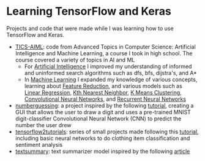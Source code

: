# Learning TensorFlow and Keras
Projects and code that were made while I was learning how to use TensorFlow and Keras.
- [TICS-AIML](TICS-AIML): code from Advanced Topics in Computer Science: Artificial Intelligence and Machine Learning, a course I took in high school. The course covered a variety of topics in AI and ML
  - For [Artificial Intelligence](TICS-AIML/AI) I improved my understanding of informed and uninformed search algorithms such as dfs, bfs, dijstra's, and A*
  - In [Machine Learning](TICS-AIML/ML) I expanded my knowledge of various concepts, learning about [Feature Reduction](TICS-AIML/ML/FeatureReduction), and various models such as [Linear Regression](TICS-AIML/ML/LinearRegression.py), [Kth Nearest Neighbor](TICS-AIML/ML/KNearestNeighbors), [K Means Clustering](TICS-AIML/ML/KMeansClustering), [Convolutional Neural Networks](TICS-AIML/ML/ConvolutionalNeuralNetworks), and [Recurrent Neural Networks](TICS-AIML/ML/RecurrentNeuralNetwork) 
- [numberguessing](numberguessing): a project inspired by the following [tutorial](https://www.youtube.com/watch?v=bte8Er0QhDg), creating a GUI that allows the user to draw a digit and uses a pre-trained MNIST digit-classifier Convolutional Neural Network (CNN) to predict the number the user drew
- [tensorflow2tutorials](tensorflow2tutorials): series of small projects made following this [tutorial](https://www.youtube.com/playlist?list=PLzMcBGfZo4-lak7tiFDec5_ZMItiIIfmj), including basic neural networks to do clothing item classification and sentiment analysis
- [textsummary](textsummary): text summarizer model inspired by the following [article](https://www.analyticsvidhya.com/blog/2019/06/comprehensive-guide-text-summarization-using-deep-learning-python/)
